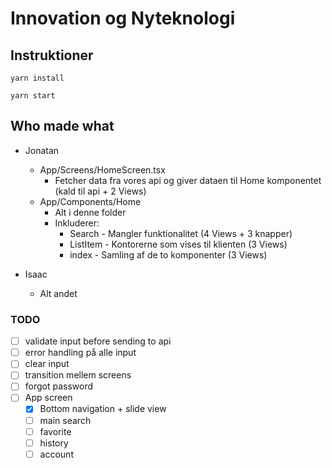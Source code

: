 # Innovation og Nyteknologi

## Instruktioner

```
yarn install
```

```
yarn start
```

## Who made what
- Jonatan
    - App/Screens/HomeScreen.tsx
        - Fetcher data fra vores api og giver dataen til Home komponentet (kald til api + 2 Views)
    - App/Components/Home
        - Alt i denne folder
        - Inkluderer:
            - Search - Mangler funktionalitet (4 Views + 3 knapper)
            - ListItem - Kontorerne som vises til klienten (3 Views)
            - index - Samling af de to komponenter (3 Views)


- Isaac
    - Alt andet


### TODO

- [ ] validate input before sending to api
- [ ] error handling på alle input
- [ ] clear input
- [ ] transition mellem screens
- [ ] forgot password
- [ ] App screen
    - [x] Bottom navigation + slide view
    - [ ] main search
    - [ ] favorite
    - [ ] history
    - [ ] account
